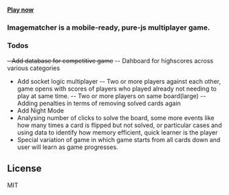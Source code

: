 
#### [Play now](https://syedecryptr.github.io/imagematch)


### Imagematcher is a mobile-ready, pure-js multiplayer game.


### Todos
 ~~- Add database for competitive game~~
 -- Dahboard for highscores across various categories
 - Add socket logic multiplayer
 -- Two or more players against each other, game opens with scores of players who played already not needing to play at same time.
 -- Two or more players on same board(large)
 -- Adding penalties in terms of removing solved cards again
 - Add Night Mode
 - Analysing number of clicks to solve the board, some more events like how many times a card is flipped but not solved, or particular cases and using data to identify how memory efficient, quick learner is the player
 - Special variation of game in which game starts from all cards down and user will learn as game progresses. 
 
 
License
----

MIT



